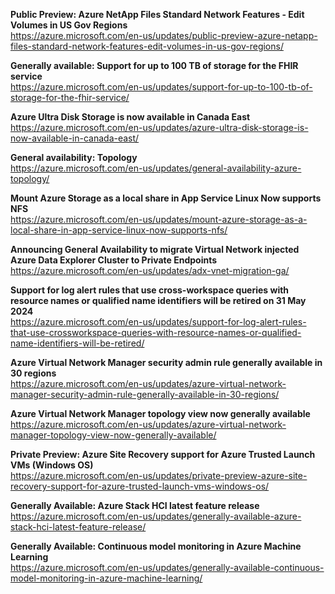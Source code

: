 **Public Preview: Azure NetApp Files Standard Network Features - Edit Volumes in US Gov Regions**  
https://azure.microsoft.com/en-us/updates/public-preview-azure-netapp-files-standard-network-features-edit-volumes-in-us-gov-regions/


**Generally available: Support for up to 100 TB of storage for the FHIR service**  
https://azure.microsoft.com/en-us/updates/support-for-up-to-100-tb-of-storage-for-the-fhir-service/


**Azure Ultra Disk Storage is now available in Canada East**  
https://azure.microsoft.com/en-us/updates/azure-ultra-disk-storage-is-now-available-in-canada-east/


**General availability: Topology**  
https://azure.microsoft.com/en-us/updates/general-availability-azure-topology/


**Mount Azure Storage as a local share in App Service Linux Now supports NFS**  
https://azure.microsoft.com/en-us/updates/mount-azure-storage-as-a-local-share-in-app-service-linux-now-supports-nfs/


**Announcing General Availability to migrate Virtual Network injected Azure Data Explorer Cluster to Private Endpoints**  
https://azure.microsoft.com/en-us/updates/adx-vnet-migration-ga/


**Support for log alert rules that use cross-workspace queries with resource names or qualified name identifiers will be retired on 31 May 2024**  
https://azure.microsoft.com/en-us/updates/support-for-log-alert-rules-that-use-crossworkspace-queries-with-resource-names-or-qualified-name-identifiers-will-be-retired/


**Azure Virtual Network Manager security admin rule generally available in 30 regions**  
https://azure.microsoft.com/en-us/updates/azure-virtual-network-manager-security-admin-rule-generally-available-in-30-regions/


**Azure Virtual Network Manager topology view now generally available**  
https://azure.microsoft.com/en-us/updates/azure-virtual-network-manager-topology-view-now-generally-available/


**Private Preview: Azure Site Recovery support for Azure Trusted Launch VMs (Windows OS)**  
https://azure.microsoft.com/en-us/updates/private-preview-azure-site-recovery-support-for-azure-trusted-launch-vms-windows-os/


**Generally Available: Azure Stack HCI latest feature release**  
https://azure.microsoft.com/en-us/updates/generally-available-azure-stack-hci-latest-feature-release/


**Generally Available: Continuous model monitoring in Azure Machine Learning**  
https://azure.microsoft.com/en-us/updates/generally-available-continuous-model-monitoring-in-azure-machine-learning/


